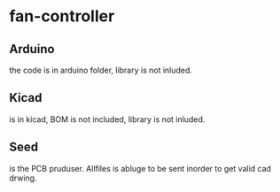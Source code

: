# fan-controller

## Arduino 
the code is in arduino folder, library is not inluded.

## Kicad
is in kicad, BOM is not included, library is not inluded.

## Seed
is the PCB pruduser. Allfiles is abluge to be sent inorder to get valid cad drwing.
